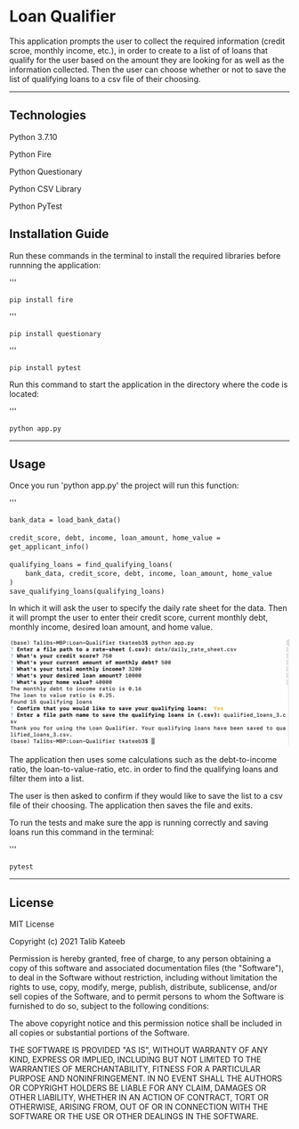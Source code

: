 # Loan Qualifier

This application prompts the user to collect the required information (credit scroe, monthly income, etc.), in order to create to a list of of loans that qualify for the user based on the amount they are looking for as well as the information collected. Then the user can choose whether or not to save the list of qualifying loans to a csv file of their choosing. 

---

## Technologies

Python 3.7.10 

Python Fire

Python Questionary

Python CSV Library

Python PyTest

## Installation Guide

Run these commands in the terminal to install the required libraries before runnning the application:

'''

    pip install fire

'''
    
    pip install questionary

'''

    pip install pytest

Run this command to start the application in the directory where the code is located:

'''
    
    python app.py

---

## Usage

Once you run 'python app.py' the project will run this function:

'''
   
    bank_data = load_bank_data()

    credit_score, debt, income, loan_amount, home_value = get_applicant_info()

    qualifying_loans = find_qualifying_loans(
        bank_data, credit_score, debt, income, loan_amount, home_value
    )
    save_qualifying_loans(qualifying_loans)


In which it will ask the user to specify the daily rate sheet for the data. Then it will prompt the user to enter their credit score, current monthly debt, monthly income, desired loan amount, and home value.

![Loan-Qualifier-Example](Loan-Qualifier-Example.jpg)


The application then uses some calculations such as the debt-to-income ratio, the loan-to-value-ratio, etc. in order to find the qualifying loans and filter them into a list.

The user is then asked to confirm if they would like to save the list to a csv file of their choosing. The application then saves the file and exits. 

To run the tests and make sure the app is running correctly and saving loans run this command in the terminal:

'''

    pytest

---

## License

MIT License

Copyright (c) 2021 Talib Kateeb

Permission is hereby granted, free of charge, to any person obtaining a copy
of this software and associated documentation files (the "Software"), to deal
in the Software without restriction, including without limitation the rights
to use, copy, modify, merge, publish, distribute, sublicense, and/or sell
copies of the Software, and to permit persons to whom the Software is
furnished to do so, subject to the following conditions:

The above copyright notice and this permission notice shall be included in all
copies or substantial portions of the Software.

THE SOFTWARE IS PROVIDED "AS IS", WITHOUT WARRANTY OF ANY KIND, EXPRESS OR
IMPLIED, INCLUDING BUT NOT LIMITED TO THE WARRANTIES OF MERCHANTABILITY,
FITNESS FOR A PARTICULAR PURPOSE AND NONINFRINGEMENT. IN NO EVENT SHALL THE
AUTHORS OR COPYRIGHT HOLDERS BE LIABLE FOR ANY CLAIM, DAMAGES OR OTHER
LIABILITY, WHETHER IN AN ACTION OF CONTRACT, TORT OR OTHERWISE, ARISING FROM,
OUT OF OR IN CONNECTION WITH THE SOFTWARE OR THE USE OR OTHER DEALINGS IN THE
SOFTWARE.
